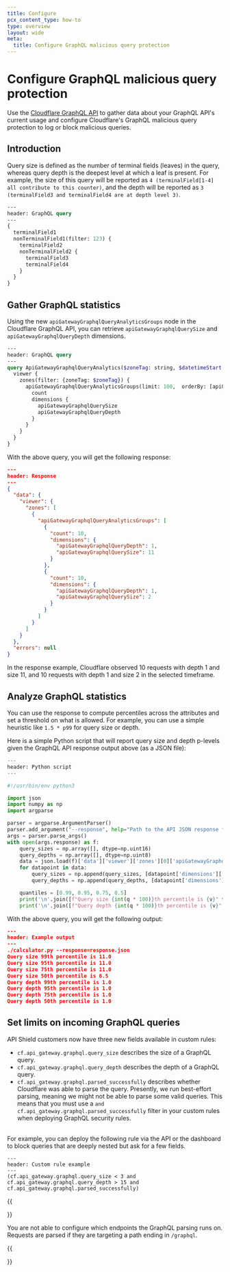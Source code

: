 ```yaml
---
title: Configure
pcx_content_type: how-to
type: overview
layout: wide
meta:
  title: Configure GraphQL malicious query protection
---
```


# Configure GraphQL malicious query protection

Use the [Cloudflare GraphQL API](/analytics/graphql-api/getting-started/) to gather data about your GraphQL API's current usage and configure Cloudflare's GraphQL malicious query protection to log or block malicious queries.

## Introduction

Query size is defined as the number of terminal fields (leaves) in the query, whereas query depth is the deepest level at which a leaf is present. For example, the size of this query will be reported as `4 (terminalField[1-4] all contribute to this counter)`, and the depth will be reported as `3 (terminalField3 and terminalField4 are at depth level 3)`.

```graphql
---
header: GraphQL query
---
{
  terminalField1
  nonTerminalField1(filter: 123) {
    terminalField2
    nonTerminalField2 {
      terminalField3
      terminalField4
    }
  }
}
```

## Gather GraphQL statistics

Using the new `apiGatewayGraphqlQueryAnalyticsGroups` node in the Cloudflare GraphQL API, you can retrieve `apiGatewayGraphqlQuerySize` and `apiGatewayGraphqlQueryDepth` dimensions.

```graphql
---
header: GraphQL query
---
query ApiGatewayGraphqlQueryAnalytics($zoneTag: string, $datetimeStart: Time, $datetimeEnd: Time) {
  viewer {
    zones(filter: {zoneTag: $zoneTag}) {
      apiGatewayGraphqlQueryAnalyticsGroups(limit: 100,  orderBy: [apiGatewayGraphqlQuerySize_DESC, apiGatewayGraphqlQueryDepth_DESC], filter: {datetime_geq:$datetimeStart, datetime_leq:$datetimeEnd}) {
        count
        dimensions {
          apiGatewayGraphqlQuerySize
          apiGatewayGraphqlQueryDepth
        }
      }
    }
  }
}
```

With the above query, you will get the following response:

```json
---
header: Response
---
{
  "data": {
    "viewer": {
      "zones": [
        {
          "apiGatewayGraphqlQueryAnalyticsGroups": [
            {
              "count": 10,
              "dimensions": {
                "apiGatewayGraphqlQueryDepth": 1,
                "apiGatewayGraphqlQuerySize": 11
              }
            },
            {
              "count": 10,
              "dimensions": {
                "apiGatewayGraphqlQueryDepth": 1,
                "apiGatewayGraphqlQuerySize": 2
              }
            }
          ]
        }
      ]
    }
  },
  "errors": null
}
```

In the response example, Cloudflare observed 10 requests with depth 1 and size 11, and 10 requests with depth 1 and size 2 in the selected timeframe.

## Analyze GraphQL statistics

You can use the response to compute percentiles across the attributes and set a threshold on what is allowed. For example, you can use a simple heuristic like `1.5 * p99` for query size or depth.

Here is a simple Python script that will report query size and depth p-levels given the GraphQL API response output above (as a JSON file):

```python
---
header: Python script
---

#!/usr/bin/env python3

import json
import numpy as np
import argparse

parser = argparse.ArgumentParser()
parser.add_argument("--response", help="Path to the API JSON response file with the apiGatewayGraphqlQueryAnalyticsGroups node", required=True)
args = parser.parse_args()
with open(args.response) as f:
    query_sizes = np.array([], dtype=np.uint16)
    query_depths = np.array([], dtype=np.uint8)
    data = json.load(f)['data']['viewer']['zones'][0]['apiGatewayGraphqlQueryAnalyticsGroups']
    for datapoint in data:
        query_sizes = np.append(query_sizes, [datapoint['dimensions']['apiGatewayGraphqlQuerySize']] * datapoint['count'])
        query_depths = np.append(query_depths, [datapoint['dimensions']['apiGatewayGraphqlQueryDepth']] * datapoint['count'])

    quantiles = [0.99, 0.95, 0.75, 0.5]
    print('\n'.join([f"Query size {int(q * 100)}th percentile is {v}" for q, v in zip(quantiles, np.quantile(query_sizes, quantiles))]))
    print('\n'.join([f"Query depth {int(q * 100)}th percentile is {v}" for q, v in zip(quantiles, np.quantile(query_depths, quantiles))]))
```

With the above query, you will get the following output:

```json
---
header: Example output
---
./calculator.py --response=response.json
Query size 99th percentile is 11.0
Query size 95th percentile is 11.0
Query size 75th percentile is 11.0
Query size 50th percentile is 6.5
Query depth 99th percentile is 1.0
Query depth 95th percentile is 1.0
Query depth 75th percentile is 1.0
Query depth 50th percentile is 1.0
```

## Set limits on incoming GraphQL queries

API Shield customers now have three new fields available in custom rules:

- `cf.api_gateway.graphql.query_size` describes the size of a GraphQL query.
- `cf.api_gateway.graphql.query_depth` describes the depth of a GraphQL query.
- `cf.api_gateway.graphql.parsed_successfully` describes whether Cloudflare was able to parse the query. Presently, we run best-effort parsing, meaning we might not be able to parse some valid queries. This means that you must use a `and cf.api_gateway.graphql.parsed_successfully` filter in your custom rules when deploying GraphQL security rules.
<br />
For example, you can deploy the following rule via the API or the dashboard to block queries that are deeply nested but ask for a few fields.

```
---
header: Custom rule example
---
(cf.api_gateway.graphql.query_size < 3 and cf.api_gateway.graphql.query_depth > 15 and cf.api_gateway.graphql.parsed_successfully)
```

{{<Aside type="note">}}

You are not able to configure which endpoints the GraphQL parsing runs on. Requests are parsed if they are targeting a path ending in `/graphql`.

{{</Aside>}}